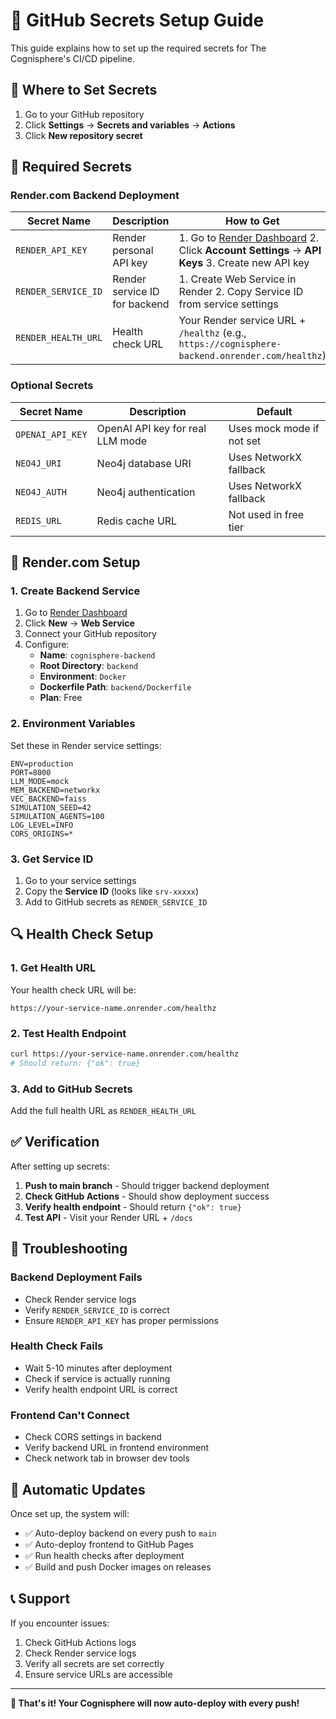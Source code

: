 # 🔐 GitHub Secrets Setup Guide

This guide explains how to set up the required secrets for The Cognisphere's CI/CD pipeline.

## 📍 Where to Set Secrets

1. Go to your GitHub repository
2. Click **Settings** → **Secrets and variables** → **Actions**
3. Click **New repository secret**

## 🔑 Required Secrets

### Render.com Backend Deployment

| Secret Name | Description | How to Get |
|-------------|-------------|------------|
| `RENDER_API_KEY` | Render personal API key | 1. Go to [Render Dashboard](https://dashboard.render.com/) 2. Click **Account Settings** → **API Keys** 3. Create new API key |
| `RENDER_SERVICE_ID` | Render service ID for backend | 1. Create Web Service in Render 2. Copy Service ID from service settings |
| `RENDER_HEALTH_URL` | Health check URL | Your Render service URL + `/healthz` (e.g., `https://cognisphere-backend.onrender.com/healthz`) |

### Optional Secrets

| Secret Name | Description | Default |
|-------------|-------------|---------|
| `OPENAI_API_KEY` | OpenAI API key for real LLM mode | Uses mock mode if not set |
| `NEO4J_URI` | Neo4j database URI | Uses NetworkX fallback |
| `NEO4J_AUTH` | Neo4j authentication | Uses NetworkX fallback |
| `REDIS_URL` | Redis cache URL | Not used in free tier |

## 🚀 Render.com Setup

### 1. Create Backend Service

1. Go to [Render Dashboard](https://dashboard.render.com/)
2. Click **New** → **Web Service**
3. Connect your GitHub repository
4. Configure:
   - **Name**: `cognisphere-backend`
   - **Root Directory**: `backend`
   - **Environment**: `Docker`
   - **Dockerfile Path**: `backend/Dockerfile`
   - **Plan**: Free

### 2. Environment Variables

Set these in Render service settings:

```
ENV=production
PORT=8000
LLM_MODE=mock
MEM_BACKEND=networkx
VEC_BACKEND=faiss
SIMULATION_SEED=42
SIMULATION_AGENTS=100
LOG_LEVEL=INFO
CORS_ORIGINS=*
```

### 3. Get Service ID

1. Go to your service settings
2. Copy the **Service ID** (looks like `srv-xxxxx`)
3. Add to GitHub secrets as `RENDER_SERVICE_ID`

## 🔍 Health Check Setup

### 1. Get Health URL

Your health check URL will be:
```
https://your-service-name.onrender.com/healthz
```

### 2. Test Health Endpoint

```bash
curl https://your-service-name.onrender.com/healthz
# Should return: {"ok": true}
```

### 3. Add to GitHub Secrets

Add the full health URL as `RENDER_HEALTH_URL`

## ✅ Verification

After setting up secrets:

1. **Push to main branch** - Should trigger backend deployment
2. **Check GitHub Actions** - Should show deployment success
3. **Verify health endpoint** - Should return `{"ok": true}`
4. **Test API** - Visit your Render URL + `/docs`

## 🚨 Troubleshooting

### Backend Deployment Fails

- Check Render service logs
- Verify `RENDER_SERVICE_ID` is correct
- Ensure `RENDER_API_KEY` has proper permissions

### Health Check Fails

- Wait 5-10 minutes after deployment
- Check if service is actually running
- Verify health endpoint URL is correct

### Frontend Can't Connect

- Check CORS settings in backend
- Verify backend URL in frontend environment
- Check network tab in browser dev tools

## 🔄 Automatic Updates

Once set up, the system will:

- ✅ Auto-deploy backend on every push to `main`
- ✅ Auto-deploy frontend to GitHub Pages
- ✅ Run health checks after deployment
- ✅ Build and push Docker images on releases

## 📞 Support

If you encounter issues:

1. Check GitHub Actions logs
2. Check Render service logs  
3. Verify all secrets are set correctly
4. Ensure service URLs are accessible

---

**🎉 That's it! Your Cognisphere will now auto-deploy with every push!**
